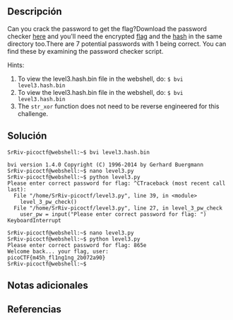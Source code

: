## Descripción
Can you crack the password to get the flag?Download the password checker [here](https://artifacts.picoctf.net/c/16/level3.py) and you'll need the encrypted [flag](https://artifacts.picoctf.net/c/16/level3.flag.txt.enc) and the [hash](https://artifacts.picoctf.net/c/16/level3.hash.bin) in the same directory too.There are 7 potential passwords with 1 being correct. You can find these by examining the password checker script.

Hints:
1. To view the level3.hash.bin file in the webshell, do: `$ bvi level3.hash.bin`
2. To view the level3.hash.bin file in the webshell, do: `$ bvi level3.hash.bin`
3. The `str_xor` function does not need to be reverse engineered for this challenge.

## Solución 



```
SrRiv-picoctf@webshell:~$ bvi level3.hash.bin 

bvi version 1.4.0 Copyright (C) 1996-2014 by Gerhard Buergmann
SrRiv-picoctf@webshell:~$ nano level3.py 
SrRiv-picoctf@webshell:~$ python level3.py 
Please enter correct password for flag: ^CTraceback (most recent call last):
  File "/home/SrRiv-picoctf/level3.py", line 39, in <module>
    level_3_pw_check()
  File "/home/SrRiv-picoctf/level3.py", line 27, in level_3_pw_check
    user_pw = input("Please enter correct password for flag: ")
KeyboardInterrupt

SrRiv-picoctf@webshell:~$ nano level3.py 
SrRiv-picoctf@webshell:~$ python level3.py 
Please enter correct password for flag: 865e
Welcome back... your flag, user:
picoCTF{m45h_fl1ng1ng_2b072a90}
SrRiv-picoctf@webshell:~$ 
```
## Notas adicionales 
## Referencias